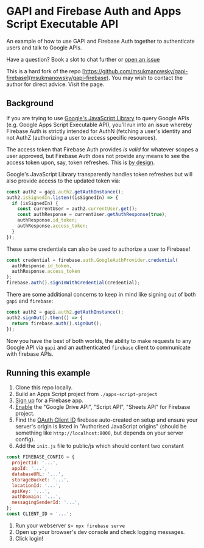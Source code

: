 # GAPI and Firebase Auth and Apps Script Executable API

An example of how to use GAPI and Firebase Auth together to authenticate users
and talk to Google APIs.

Have a question? Book a slot to chat further or [open an issue](https://github.com/contributorpw/gapi-firebase-apps-script/issues/new)

This is a hard fork of the repo [https://github.com/msukmanowsky/gapi-firebase](msukmanowsky/gapi-firebase). You may wish to contact the author for direct advice. Visit the page.

## Background

If you are trying to use [Google's JavaScript Library](https://developers.google.com/api-client-library/javascript/)
to query Google APIs (e.g. Google Apps Script Executable API), you'll run into an issue whereby
Firebase Auth is strictly intended for AuthN (fetching a user's identity and
not AuthZ (authorizing a user to access specific resources).

The access token that Firebase Auth provides _is valid_ for whatever scopes
a user approved, but Firebase Auth does not provide any means to see the
access token upon, say, token refreshes. This is
[by design](https://github.com/firebase/firebaseui-web/issues/294).

Google's JavaScript Library transparently handles token refreshes but
will also provide access to the updated token via:

```javascript
const auth2 = gapi.auth2.getAuthInstance();
auth2.isSignedIn.listen((isSignedIn) => {
  if (isSignedIn) {
    const currentUser = auth2.currentUser.get();
    const authResponse = currentUser.getAuthResponse(true);
    authResponse.id_token;
    authResponse.access_token;
  }
});
```

These same credentials can also be used to authorize a user to Firebase!

```javascript
const credential = firebase.auth.GoogleAuthProvider.credential(
  authResponse.id_token,
  authResponse.access_token
);
firebase.auth().signInWithCredential(credential);
```

There are some additional concerns to keep in mind like signing out of both
`gapi` and `firebase`:

```javascript
const auth2 = gapi.auth2.getAuthInstance();
auth2.signOut().then(() => {
  return firebase.auth().signOut();
});
```

Now you have the best of both worlds, the ability to make requests to any
Google API via `gapi` and an authenticated `firebase` client to communicate
with firebase APIs.

## Running this example

1. Clone this repo locally.
1. Build an Apps Script project from `./apps-script-project`
1. [Sign up](https://firebase.google.com) for a Firebase app.
1. [Enable](https://console.cloud.google.com/apis/dashboard) the "Google Drive API", "Script API", "Sheets API" for Firebase project.
1. Find the [OAuth Client ID](https://console.cloud.google.com/apis/credentials) firebase auto-created on setup and ensure your server's origin is listed in "Authorised JavaScript origins" (should be something like `http://localhost:8000`, but depends on your server config).
1. Add the `init.js` file to public/js which should content two constant

```js
const FIREBASE_CONFIG = {
  projectId: '...',
  appId: '...',
  databaseURL: '...',
  storageBucket: '...',
  locationId: '...',
  apiKey: '...',
  authDomain: '...',
  messagingSenderId: '...',
};
const CLIENT_ID = '...';
```

1. Run your webserver `$> npx firebase serve`
1. Open up your browser's dev console and check logging messages.
1. Click login!
